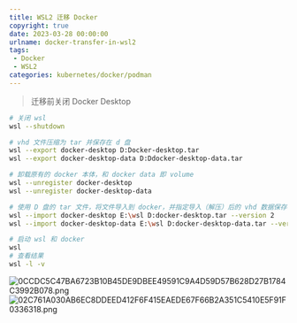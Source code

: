 ```yaml
---
title: WSL2 迁移 Docker
copyright: true
date: 2023-03-28 00:00:00
urlname: docker-transfer-in-wsl2
tags: 
 - Docker
 - WSL2
categories: kubernetes/docker/podman
---
```

> 迁移前关闭 Docker Desktop
```bash
# 关闭 wsl 
wsl --shutdown

# vhd 文件压缩为 tar 并保存在 d 盘
wsl --export docker-desktop D:Docker-desktop.tar
wsl --export docker-desktop-data D:Ddocker-desktop-data.tar

# 卸载原有的 docker 本体，和 docker data 即 volume
wsl --unregister docker-desktop
wsl --unregister docker-desktop-data

# 使用 D 盘的 tar 文件，将文件导入到 docker，并指定导入（解压）后的 vhd 数据保存在 E 盘
wsl --import docker-desktop E:\wsl D:docker-desktop.tar --version 2
wsl --import docker-desktop-data E:\wsl D:docker-desktop-data.tar --version 2

# 启动 wsl 和 docker
wsl
# 查看结果
wsl -l -v
```

![0CCDC5C47BA6723B10B45DE9DBEE49591C9A4D59D57B628D27B1784C3992B078.png](https://lsky.vtbai.com/i/main/2023-05/0CCDC5C47BA6723B10B45DE9DBEE49591C9A4D59D57B628D27B1784C3992B078.png)
![02C761A030AB6EC8DDEED412F6F415EAEDE67F66B2A351C5410E5F91F0336318.png](https://lsky.vtbai.com/i/main/2023-05/02C761A030AB6EC8DDEED412F6F415EAEDE67F66B2A351C5410E5F91F0336318.png)